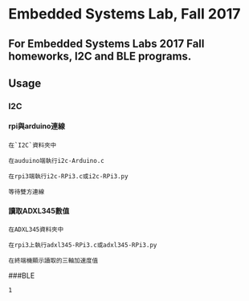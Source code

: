 # Embedded Systems Lab, Fall 2017
## For Embedded Systems Labs 2017 Fall homeworks, I2C and BLE programs.
## Usage
### I2C
#### rpi與arduino連線
```
在`I2C`資料夾中

在auduino端執行i2c-Arduino.c

在rpi3端執行i2c-RPi3.c或i2c-RPi3.py
  
等待雙方連線
```
#### 讀取ADXL345數值
```
在ADXL345資料夾中

在rpi3上執行adxl345-RPi3.c或adxl345-RPi3.py

在終端機顯示讀取的三軸加速度值
```

###BLE
```
1
```
